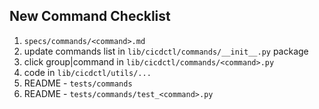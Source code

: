 ## New Command Checklist
1) `specs/commands/<command>.md`
1) update commands list in `lib/cicdctl/commands/__init__.py` package
1) click group|command in `lib/cicdctl/commands/<command>.py`
1) code in `lib/cicdctl/utils/...`
1) README - `tests/commands`
1) README - `tests/commands/test_<command>.py`
